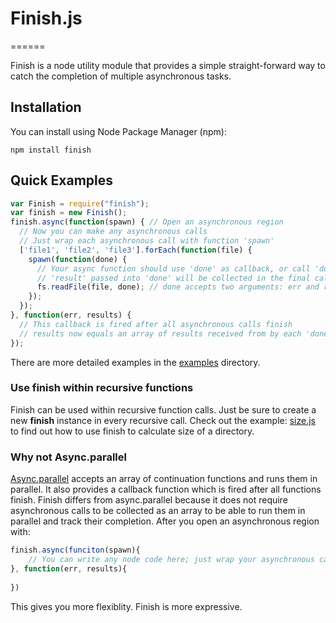 # Finish.js
======

Finish is a node utility module that provides a simple straight-forward way to catch the completion of multiple asynchronous tasks. 

## Installation
You can install using Node Package Manager (npm):

    npm install finish

## Quick Examples
```javascript
var Finish = require("finish");
var finish = new Finish();
finish.async(function(spawn) { // Open an asynchronous region
  // Now you can make any asynchronous calls
  // Just wrap each asynchronous call with function 'spawn'
  ['file1', 'file2', 'file3'].forEach(function(file) {
    spawn(function(done) { 
      // Your async function should use 'done' as callback, or call 'done' in its callback
      // 'result' passed into 'done' will be collected in the final callback
      fs.readFile(file, done); // done accepts two arguments: err and result
    });
  });
}, function(err, results) {
  // This callback is fired after all asynchronous calls finish
  // results now equals an array of results received from by each 'done'
});
```

There are more detailed examples in the [examples](http://github.com/chaoran/finish/tree/master/examples) directory.

### Use __finish__ within recursive functions

Finish can be used within recursive function calls. Just be sure to create a new __finish__ instance in every recursive call. 
Check out the example: [size.js](http://github.com/chaoran/finish/blob/master/examples/size.js) to find out how to use finish to calculate size of a directory.

### Why not Async.parallel

[Async.parallel](http://github.com/caolan/async#parallel) accepts an array of continuation functions and runs them in parallel. It also provides a callback function which is fired after all functions finish. 
Finish differs from async.parallel because it does not require asynchronous calls to be collected as an array to be able to run them in parallel and track their completion. After you open an asynchronous region with:
```javascript
finish.async(funciton(spawn){
    // You can write any node code here; just wrap your asynchronous calls with 'spawn'
}, function(err, results){
    
})
```
This gives you more flexiblity. Finish is more expressive.
